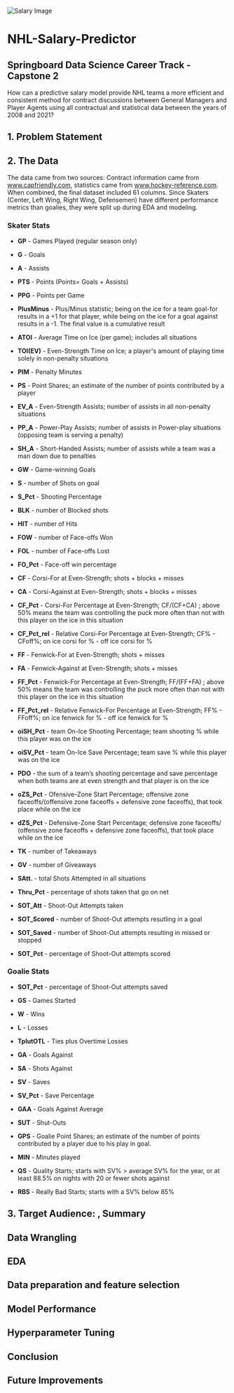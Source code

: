 ![Salary Image](https://static0.thesportsterimages.com/wordpress/wp-content/uploads/2015/06/nhl_money1.jpg)


# NHL-Salary-Predictor
## Springboard Data Science Career Track - Capstone 2

How can a predictive salary model provide NHL teams a more efficient and consistent method for contract discussions between General Managers and Player Agents using all contractual and statistical data between the years of 2008 and 2021?


## 1. Problem Statement


## 2.  The Data
The data came from two sources: Contract information came from www.capfriendly.com, statistics came from www.hockey-reference.com. When combined, the final dataset included 61 columns.
Since Skaters (Center, Left Wing, Right Wing, Defensemen) have different performance metrics than goalies, they were split up during EDA and modeling.
### Skater Stats
- **GP** - Games Played (regular season only)

- **G** - Goals

- **A** - Assists 

- **PTS** - Points (Points= Goals + Assists)

- **PPG** - Points per Game

- **PlusMinus** - Plus/Minus statistic; being on the ice for a team goal-for results in a +1 for that player, while being on the ice for a goal against results in a -1. The final value is a cumulative result

- **ATOI** - Average Time on Ice (per game); includes all situations

- **TOI(EV)** - Even-Strength Time on Ice; a player's amount of playing time solely in non-penalty situations

- **PIM** - Penalty Minutes 

- **PS** - Point Shares; an estimate of the number of points contributed by a player

- **EV_A** - Even-Strength Assists; number of assists in all non-penalty situations 

- **PP_A** - Power-Play Assists; number of assists in Power-play situations (opposing team is serving a penalty) 

- **SH_A** - Short-Handed Assists; number of assists while a team was a man down due to penalties

- **GW** - Game-winning Goals

- **S** - number of Shots on goal

- **S_Pct** - Shooting Percentage

- **BLK** - number of Blocked shots

- **HIT** - number of Hits

- **FOW** - number of Face-offs Won

- **FOL** - number of Face-offs Lost

- **FO_Pct** - Face-off win percentage

- **CF** - Corsi-For at Even-Strength; shots + blocks + misses

- **CA** - Corsi-Against at Even-Strength; shots + blocks + misses

- **CF_Pct** - Corsi-For Percentage at Even-Strength; CF/(CF+CA) ; above 50% means the team was controlling the puck more often than not with this player on the ice in this situation

- **CF_Pct_rel** - Relative Corsi-For Percentage at Even-Strength; CF% - CFoff%; on ice corsi for % - off ice corsi for %

- **FF** - Fenwick-For at Even-Strength; shots + misses

- **FA** - Fenwick-Against at Even-Strength; shots + misses

- **FF_Pct** - Fenwick-For Percentage at Even-Strength; FF/(FF+FA) ; above 50% means the team was controlling the puck more often than not with this player on the ice in this situation

- **FF_Pct_rel** - Relative Fenwick-For Percentage at Even-Strength; FF% - FFoff%; on ice fenwick for % - off ice fenwick for %

- **oiSH_Pct** - team On-Ice Shooting Percentage; team shooting % while this player was on the ice

- **oiSV_Pct** - team On-Ice Save Percentage; team save % while this player was on the ice 

- **PDO** -  the sum of a team’s shooting percentage and save percentage when both teams are at even strength and that player is on the ice

- **oZS_Pct** - Ofensive-Zone Start Percentage; offensive zone faceoffs/(offensive zone faceoffs + defensive zone faceoffs), that took place while on the ice 

- **dZS_Pct** - Defensive-Zone Start Percentage; defensive zone faceoffs/ (offensive zone faceoffs + defensive zone faceoffs), that took place while on the ice 

- **TK** - number of Takeaways

- **GV** - number of Giveaways

- **SAtt.** - total Shots Attempted in all situations

- **Thru_Pct** - percentage of shots taken that go on net

- **SOT_Att** - Shoot-Out Attempts taken

- **SOT_Scored** - number of Shoot-Out attempts resutling in a goal

- **SOT_Saved** - number of Shoot-Out attempts resulting in missed or stopped

- **SOT_Pct** - percentage of Shoot-Out attempts scored


### Goalie Stats

- **SOT_Pct** - percentage of Shoot-Out attempts saved

- **GS** - Games Started

- **W** - Wins

- **L** - Losses

- **TplutOTL** - Ties plus Overtime Losses

- **GA** - Goals Against

- **SA** - Shots Against

- **SV** - Saves

- **SV_Pct** - Save Percentage

- **GAA** - Goals Against Average

- **SUT** - Shut-Outs

- **GPS** - Goalie Point Shares; an estimate of the number of points contributed by a player due to his play in goal.

- **MIN** - Minutes played

- **QS** - Quality Starts; starts with SV% > average SV% for the year, or at least 88.5% on nights with 20 or fewer shots against

- **RBS** - Really Bad Starts; starts with a SV% below 85%



## 3. Target Audience: , Summary
## Data Wrangling
## EDA
## Data preparation and feature selection
## Model Performance
## Hyperparameter Tuning
## Conclusion
## Future Improvements
